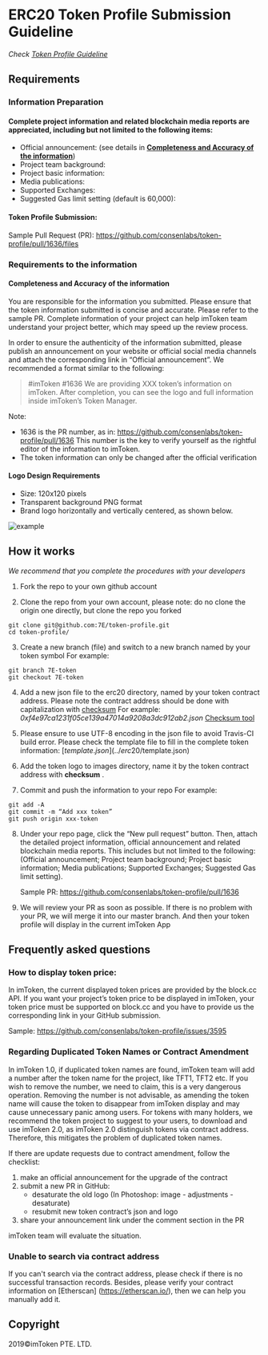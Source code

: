 # ERC20 Token Profile Submission Guideline

*Check [Token Profile Guideline](../README.md)*

## Requirements
### Information Preparation
#### Complete project information and related blockchain media reports are appreciated, including but not limited to the following items:

- Official announcement: (see details in **[Completeness and Accuracy of the information](https://github.com/consenlabs/token-profile/blob/master/tutorial/erc20-tutorial.en.md#completeness-and-accuracy-of-the-information)**)
- Project team background:
- Project basic information:
- Media publications:
- Supported Exchanges:
- Suggested Gas limit setting (default is 60,000):

#### Token Profile Submission:
Sample Pull Request (PR): https://github.com/consenlabs/token-profile/pull/1636/files


### Requirements to the information
#### Completeness and Accuracy of the information
You are responsible for the information you submitted. Please ensure that the token information submitted is concise and accurate. Please refer to the sample PR. Complete information of your project can help imToken team understand your project better, which may speed up the review process. 

In order to ensure the authenticity of the information submitted, please publish an announcement on your website or official social media channels and attach the corresponding link in “Official announcement”. We recommended a format similar to the following:
>\#imToken #1636
We are providing XXX token’s information on imToken. After completion, you can see the logo and full information inside imToken’s Token Manager.

Note:
- 1636 is the PR number, as in: https://github.com/consenlabs/token-profile/pull/1636 
This number is the key to verify yourself as the rightful editor of the information to imToken.
- The token information can only be changed after the official verification

#### Logo Design Requirements
- Size: 120x120 pixels
- Transparent background PNG format
- Brand logo horizontally and vertically centered, as shown below.

![example](./logo.png)


## How it works
*We recommend that you complete the procedures with your developers*

1. Fork the repo to your own github account


2. Clone the repo from your own account, please note: do no clone the origin one directly, but clone the repo you forked
```
git clone git@github.com:7E/token-profile.git
cd token-profile/
```


3. Create a new branch (file) and switch to a new branch named by your token symbol
  For example:
```
git branch 7E-token
git checkout 7E-token
```


4. Add a new json file to the erc20 directory, named by your token contract address. Please note the contract address should be done with capitalization with [checksum](https://github.com/ethereum/EIPs/blob/master/EIPS/eip-55.md) 
  For example:
  *0xf4e97ca1231f05ce139a47014a9208a3dc912ab2.json* [Checksum tool](https://ethsum.netlify.com/)


5. Please ensure to use UTF-8 encoding in the json file to avoid Travis-CI build error. Please check the template file to fill in the complete token information: [$template.json](../erc20/$template.json)


6. Add the token logo to images directory, name it by the token contract address with **checksum** .

7. Commit and push the information to your repo
  For example:
```
git add -A
git commit -m “Add xxx token”
git push origin xxx-token
```


8. Under your repo page, click the “New pull request” button. Then, attach the detailed  project information, official announcement and related blockchain media reports. This includes but not limited to the following: (Official announcement; Project team background; Project basic information; Media publications; Supported Exchanges; Suggested Gas limit setting).

   Sample PR: https://github.com/consenlabs/token-profile/pull/1636 

9. We will review your PR as soon as possible. If there is no problem with your PR, we will merge it into our master branch. And then your token profile will display in the current imToken App


## Frequently asked questions

### How to display token price:
In imToken, the current displayed token prices are provided by the block.cc API. If you want your project’s token price to be displayed in imToken, your token price must be supported on block.cc and you have to provide us the corresponding link in your GitHub submission. 

Sample: https://github.com/consenlabs/token-profile/issues/3595 


### Regarding Duplicated Token Names or Contract Amendment

In imToken 1.0, if duplicated token names are found, imToken team will add a number after the token name for the project, like TFT1, TFT2 etc. If you wish to remove the number, we need to claim, this is a very dangerous operation. Removing the number is not advisable, as amending the token name will cause the token to disappear from imToken display and may cause unnecessary panic among users. For tokens with many holders, we recommend the token project to suggest to your users, to download and use imToken 2.0, as imToken 2.0 distinguish tokens via contract address. Therefore, this mitigates the problem of duplicated token names.

If there are update requests due to contract amendment, follow the checklist:
 
1. make an official announcement for the upgrade of the contract
2. submit a new PR in GitHub: 
   - desaturate the old logo
(In Photoshop: image - adjustments - desaturate)
   - resubmit new token contract’s json and logo
3. share your announcement link under the comment section in the PR
 
imToken team will evaluate the situation.

### Unable to search via contract address
If you can't search via the contract address, please check if there is no successful transaction records. Besides, please verify your contract information on [Etherscan] (https://etherscan.io/), then we can help you manually add it.

## Copyright

2019&copy;imToken PTE. LTD.
